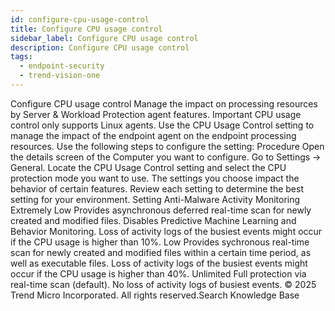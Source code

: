 ```yaml
---
id: configure-cpu-usage-control
title: Configure CPU usage control
sidebar_label: Configure CPU usage control
description: Configure CPU usage control
tags:
  - endpoint-security
  - trend-vision-one
---
```


 Configure CPU usage control Manage the impact on processing resources by Server & Workload Protection agent features. Important CPU usage control only supports Linux agents. Use the CPU Usage Control setting to manage the impact of the endpoint agent on the endpoint processing resources. Use the following steps to configure the setting: Procedure Open the details screen of the Computer you want to configure. Go to Settings → General. Locate the CPU Usage Control setting and select the CPU protection mode you want to use. The settings you choose impact the behavior of certain features. Review each setting to determine the best setting for your environment. Setting Anti-Malware Activity Monitoring Extremely Low Provides asynchronous deferred real-time scan for newly created and modified files. Disables Predictive Machine Learning and Behavior Monitoring. Loss of activity logs of the busiest events might occur if the CPU usage is higher than 10%. Low Provides sychronous real-time scan for newly created and modified files within a certain time period, as well as executable files. Loss of activity logs of the busiest events might occur if the CPU usage is higher than 40%. Unlimited Full protection via real-time scan (default). No loss of activity logs of busiest events. © 2025 Trend Micro Incorporated. All rights reserved.Search Knowledge Base